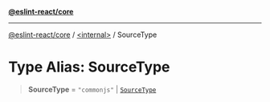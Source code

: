 [**@eslint-react/core**](../../README.md)

***

[@eslint-react/core](../../README.md) / [\<internal\>](../README.md) / SourceType

# Type Alias: SourceType

> **SourceType** = `"commonjs"` \| [`SourceType`](SourceType-1.md)
